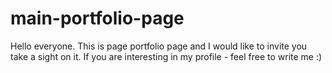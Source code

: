# main-portfolio-page
Hello everyone. This is page portfolio page and I would like to invite you take a sight on it. If you are interesting in my profile - feel free to write me :)
